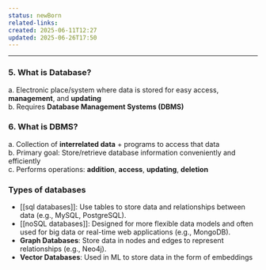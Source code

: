 ```yaml
---
status: newBorn
related-links: 
created: 2025-06-11T12:27
updated: 2025-06-26T17:50
---
```

---

### 5. What is Database?
a. Electronic place/system where data is stored for easy access, **management**, and **updating**  
b. Requires **Database Management Systems (DBMS)**

### 6. What is DBMS?
a. Collection of **interrelated data** + programs to access that data  
b. Primary goal: Store/retrieve database information conveniently and efficiently  
c. Performs operations: **addition**, **access**, **updating**, **deletion**

### Types of databases

- [[sql databases]]: Use tables to store data and relationships between data (e.g., MySQL, PostgreSQL).
- [[noSQL databases]]: Designed for more flexible data models and often used for big data or real-time web applications (e.g., MongoDB).
- **Graph Databases**: Store data in nodes and edges to represent relationships (e.g., Neo4j).
- **Vector Databases**: Used in ML to store data in the form of embeddings
